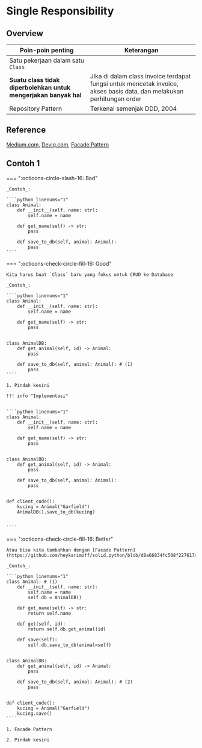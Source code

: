 # Single Responsibility

## Overview

| Poin-poin penting                                                | Keterangan                                                                                                            |
| ---------------------------------------------------------------- | --------------------------------------------------------------------------------------------------------------------- |
| Satu pekerjaan dalam satu `Class`                                |
| **Suatu class tidak diperbolehkan untuk mengerjakan banyak hal** | Jika di dalam class invoice terdapat fungsi untuk mencetak invoice, akses basis data, dan melakukan perhitungan order |
| Repository Pattern                                               | Terkenal semenjak DDD, 2004                                                                                           |

## Reference

[Medium.com](https://medium.com/@Dewey92/repository-pattern-what-e47ddee3364d), [Deviq.com](https://deviq.com/design-patterns/repository-pattern), [Facade Pattern](https://refactoring.guru/design-patterns/facade/python/example)

## Contoh 1

=== ":octicons-circle-slash-16: Bad"

    _Contoh_:

    ````python linenums="1"
    class Animal:
        def __init__(self, name: str):
            self.name = name

        def get_name(self) -> str:
            pass

        def save_to_db(self, animal: Animal):
            pass
    ````

=== ":octicons-check-circle-fill-16: Good"

    Kita harus buat `Class` baru yang fokus untuk CRUD ke Database

    _Contoh_:

    ````python linenums="1"
    class Animal:
        def __init__(self, name: str):
            self.name = name

        def get_name(self) -> str:
            pass


    class AnimalDB:
        def get_animal(self, id) -> Animal:
            pass

        def save_to_db(self, animal: Animal): # (1)
            pass
    ````

    1. Pindah kesini

    !!! info "Implementasi"


    ````python linenums="1"
    class Animal:
        def __init__(self, name: str):
            self.name = name

        def get_name(self) -> str:
            pass


    class AnimalDB:
        def get_animal(self, id) -> Animal:
            pass

        def save_to_db(self, animal: Animal):
            pass


    def client_code():
        kucing = Animal("Garfield")
        AnimalDB().save_to_db(kucing)


    ````

=== ":octicons-check-circle-fill-16: Better"

    Atau bisa kita tambahkan dengan [Facade Pattern](https://github.com/heykarimoff/solid.python/blob/d8a66834fc508f227617d28a9894873a488ae5e6/1.srp.py#L69)

    _Contoh_:

    ````python linenums="1"
    class Animal: # (1)
        def __init__(self, name: str):
            self.name = name
            self.db = AnimalDB()

        def get_name(self) -> str:
            return self.name

        def get(self, id):
            return self.db.get_animal(id)

        def save(self):
            self.db.save_to_db(animal=self)


    class AnimalDB:
        def get_animal(self, id) -> Animal:
            pass

        def save_to_db(self, animal: Animal): # (2)
            pass


    def client_code():
        kucing = Animal("Garfield")
        kucing.save()
    ````

    1. Facade Pattern

    2. Pindah kesini
